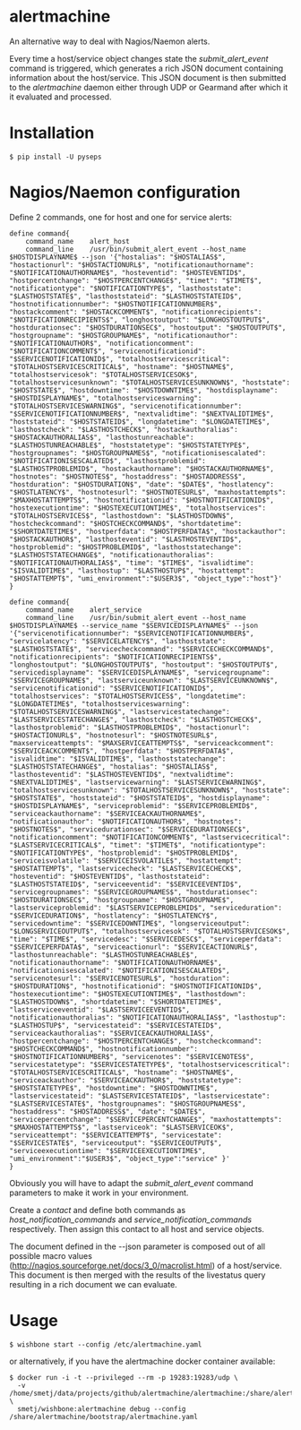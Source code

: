 alertmachine
============

An alternative way to deal with Nagios/Naemon alerts.

Every time a host/service object changes state the *submit_alert_event*
command is triggered, which generates a rich JSON document containing
information about the host/service.  This JSON document is then submitted to
the *alertmachine* daemon either through UDP or Gearmand after which it it
evaluated and processed.

Installation
============

    $ pip install -U pyseps


Nagios/Naemon configuration
===========================

Define 2 commands, one for host and one for service alerts:

    define command{
        command_name    alert_host
        command_line    /usr/bin/submit_alert_event --host_name $HOSTDISPLAYNAME$ --json '{"hostalias": "$HOSTALIAS$", "hostactionurl": "$HOSTACTIONURL$", "notificationauthorname": "$NOTIFICATIONAUTHORNAME$", "hosteventid": "$HOSTEVENTID$", "hostpercentchange": "$HOSTPERCENTCHANGE$", "timet": "$TIMET$", "notificationtype": "$NOTIFICATIONTYPE$", "lasthoststate": "$LASTHOSTSTATE$", "lasthoststateid": "$LASTHOSTSTATEID$", "hostnotificationnumber": "$HOSTNOTIFICATIONNUMBER$", "hostackcomment": "$HOSTACKCOMMENT$", "notificationrecipients": "$NOTIFICATIONRECIPIENTS$", "longhostoutput": "$LONGHOSTOUTPUT$", "hostdurationsec": "$HOSTDURATIONSEC$", "hostoutput": "$HOSTOUTPUT$", "hostgroupname": "$HOSTGROUPNAME$", "notificationauthor": "$NOTIFICATIONAUTHOR$", "notificationcomment": "$NOTIFICATIONCOMMENT$", "servicenotificationid": "$SERVICENOTIFICATIONID$", "totalhostservicescritical": "$TOTALHOSTSERVICESCRITICAL$", "hostname": "$HOSTNAME$", "totalhostservicesok": "$TOTALHOSTSERVICESOK$", "totalhostservicesunknown": "$TOTALHOSTSERVICESUNKNOWN$", "hoststate": "$HOSTSTATE$", "hostdowntime": "$HOSTDOWNTIME$", "hostdisplayname": "$HOSTDISPLAYNAME$", "totalhostserviceswarning": "$TOTALHOSTSERVICESWARNING$", "servicenotificationnumber": "$SERVICENOTIFICATIONNUMBER$", "nextvalidtime": "$NEXTVALIDTIME$", "hoststateid": "$HOSTSTATEID$", "longdatetime": "$LONGDATETIME$", "lasthostcheck": "$LASTHOSTCHECK$", "hostackauthoralias": "$HOSTACKAUTHORALIAS$", "lasthostunreachable": "$LASTHOSTUNREACHABLE$", "hoststatetype": "$HOSTSTATETYPE$", "hostgroupnames": "$HOSTGROUPNAMES$", "notificationisescalated": "$NOTIFICATIONISESCALATED$", "lasthostproblemid": "$LASTHOSTPROBLEMID$", "hostackauthorname": "$HOSTACKAUTHORNAME$", "hostnotes": "$HOSTNOTES$", "hostaddress": "$HOSTADDRESS$", "hostduration": "$HOSTDURATION$", "date": "$DATE$", "hostlatency": "$HOSTLATENCY$", "hostnotesurl": "$HOSTNOTESURL$", "maxhostattempts": "$MAXHOSTATTEMPTS$", "hostnotificationid": "$HOSTNOTIFICATIONID$", "hostexecutiontime": "$HOSTEXECUTIONTIME$", "totalhostservices": "$TOTALHOSTSERVICES$", "lasthostdown": "$LASTHOSTDOWN$", "hostcheckcommand": "$HOSTCHECKCOMMAND$", "shortdatetime": "$SHORTDATETIME$", "hostperfdata": "$HOSTPERFDATA$", "hostackauthor": "$HOSTACKAUTHOR$", "lasthosteventid": "$LASTHOSTEVENTID$", "hostproblemid": "$HOSTPROBLEMID$", "lasthoststatechange": "$LASTHOSTSTATECHANGE$", "notificationauthoralias": "$NOTIFICATIONAUTHORALIAS$", "time": "$TIME$", "isvalidtime": "$ISVALIDTIME$", "lasthostup": "$LASTHOSTUP$", "hostattempt": "$HOSTATTEMPT$", "umi_environment":"$USER3$", "object_type":"host"}'
    }

    define command{
        command_name    alert_service
        command_line    /usr/bin/submit_alert_event --host_name $HOSTDISPLAYNAME$ --service_name "$SERVICEDISPLAYNAME$" --json '{"servicenotificationnumber": "$SERVICENOTIFICATIONNUMBER$", "servicelatency": "$SERVICELATENCY$", "lasthoststate": "$LASTHOSTSTATE$", "servicecheckcommand": "$SERVICECHECKCOMMAND$", "notificationrecipients": "$NOTIFICATIONRECIPIENTS$", "longhostoutput": "$LONGHOSTOUTPUT$", "hostoutput": "$HOSTOUTPUT$", "servicedisplayname": "$SERVICEDISPLAYNAME$", "servicegroupname": "$SERVICEGROUPNAME$", "lastserviceunknown": "$LASTSERVICEUNKNOWN$", "servicenotificationid": "$SERVICENOTIFICATIONID$", "totalhostservices": "$TOTALHOSTSERVICES$", "longdatetime": "$LONGDATETIME$", "totalhostserviceswarning": "$TOTALHOSTSERVICESWARNING$", "lastservicestatechange": "$LASTSERVICESTATECHANGE$", "lasthostcheck": "$LASTHOSTCHECK$", "lasthostproblemid": "$LASTHOSTPROBLEMID$", "hostactionurl": "$HOSTACTIONURL$", "hostnotesurl": "$HOSTNOTESURL$", "maxserviceattempts": "$MAXSERVICEATTEMPTS$", "serviceackcomment": "$SERVICEACKCOMMENT$", "hostperfdata": "$HOSTPERFDATA$", "isvalidtime": "$ISVALIDTIME$", "lasthoststatechange": "$LASTHOSTSTATECHANGE$", "hostalias": "$HOSTALIAS$", "lasthosteventid": "$LASTHOSTEVENTID$", "nextvalidtime": "$NEXTVALIDTIME$", "lastservicewarning": "$LASTSERVICEWARNING$", "totalhostservicesunknown": "$TOTALHOSTSERVICESUNKNOWN$", "hoststate": "$HOSTSTATE$", "hoststateid": "$HOSTSTATEID$", "hostdisplayname": "$HOSTDISPLAYNAME$", "serviceproblemid": "$SERVICEPROBLEMID$", "serviceackauthorname": "$SERVICEACKAUTHORNAME$", "notificationauthor": "$NOTIFICATIONAUTHOR$", "hostnotes": "$HOSTNOTES$", "servicedurationsec": "$SERVICEDURATIONSEC$", "notificationcomment": "$NOTIFICATIONCOMMENT$", "lastservicecritical": "$LASTSERVICECRITICAL$", "timet": "$TIMET$", "notificationtype": "$NOTIFICATIONTYPE$", "hostproblemid": "$HOSTPROBLEMID$", "serviceisvolatile": "$SERVICEISVOLATILE$", "hostattempt": "$HOSTATTEMPT$", "lastservicecheck": "$LASTSERVICECHECK$", "hosteventid": "$HOSTEVENTID$", "lasthoststateid": "$LASTHOSTSTATEID$", "serviceeventid": "$SERVICEEVENTID$", "servicegroupnames": "$SERVICEGROUPNAMES$", "hostdurationsec": "$HOSTDURATIONSEC$", "hostgroupname": "$HOSTGROUPNAME$", "lastserviceproblemid": "$LASTSERVICEPROBLEMID$", "serviceduration": "$SERVICEDURATION$", "hostlatency": "$HOSTLATENCY$", "servicedowntime": "$SERVICEDOWNTIME$", "longserviceoutput": "$LONGSERVICEOUTPUT$", "totalhostservicesok": "$TOTALHOSTSERVICESOK$", "time": "$TIME$", "servicedesc": "$SERVICEDESC$", "serviceperfdata": "$SERVICEPERFDATA$", "serviceactionurl": "$SERVICEACTIONURL$", "lasthostunreachable": "$LASTHOSTUNREACHABLE$", "notificationauthorname": "$NOTIFICATIONAUTHORNAME$", "notificationisescalated": "$NOTIFICATIONISESCALATED$", "servicenotesurl": "$SERVICENOTESURL$", "hostduration": "$HOSTDURATION$", "hostnotificationid": "$HOSTNOTIFICATIONID$", "hostexecutiontime": "$HOSTEXECUTIONTIME$", "lasthostdown": "$LASTHOSTDOWN$", "shortdatetime": "$SHORTDATETIME$", "lastserviceeventid": "$LASTSERVICEEVENTID$", "notificationauthoralias": "$NOTIFICATIONAUTHORALIAS$", "lasthostup": "$LASTHOSTUP$", "servicestateid": "$SERVICESTATEID$", "serviceackauthoralias": "$SERVICEACKAUTHORALIAS$", "hostpercentchange": "$HOSTPERCENTCHANGE$", "hostcheckcommand": "$HOSTCHECKCOMMAND$", "hostnotificationnumber": "$HOSTNOTIFICATIONNUMBER$", "servicenotes": "$SERVICENOTES$", "servicestatetype": "$SERVICESTATETYPE$", "totalhostservicescritical": "$TOTALHOSTSERVICESCRITICAL$", "hostname": "$HOSTNAME$", "serviceackauthor": "$SERVICEACKAUTHOR$", "hoststatetype": "$HOSTSTATETYPE$", "hostdowntime": "$HOSTDOWNTIME$", "lastservicestateid": "$LASTSERVICESTATEID$", "lastservicestate": "$LASTSERVICESTATE$", "hostgroupnames": "$HOSTGROUPNAMES$", "hostaddress": "$HOSTADDRESS$", "date": "$DATE$", "servicepercentchange": "$SERVICEPERCENTCHANGE$", "maxhostattempts": "$MAXHOSTATTEMPTS$", "lastserviceok": "$LASTSERVICEOK$", "serviceattempt": "$SERVICEATTEMPT$", "servicestate": "$SERVICESTATE$", "serviceoutput": "$SERVICEOUTPUT$", "serviceexecutiontime": "$SERVICEEXECUTIONTIME$", "umi_environment":"$USER3$", "object_type":"service" }'
    }

Obviously you will have to adapt the *submit_alert_event* command parameters
to make it work in your environment.

Create a *contact* and define both commands as *host_notification_commands*
and *service_notification_commands* respectively.  Then assign this contact to
all host and service objects.

The document defined in the --json parameter is composed out of all possible
macro values (http://nagios.sourceforge.net/docs/3_0/macrolist.html) of a
host/service.  This document is then merged with the results of the livestatus
query resulting in a rich document we can evaluate.

Usage
=====

    $ wishbone start --config /etc/alertmachine.yaml

or alternatively, if you have the alertmachine docker container available:

    $ docker run -i -t --privileged --rm -p 19283:19283/udp \
      -v /home/smetj/data/projects/github/alertmachine/alertmachine:/share/alertmachine \
      smetj/wishbone:alertmachine debug --config /share/alertmachine/bootstrap/alertmachine.yaml


